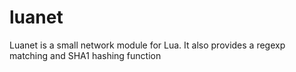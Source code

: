 luanet
======

Luanet is a small network module for Lua. It also provides a regexp matching and SHA1 hashing function